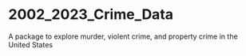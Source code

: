 # 2002_2023_Crime_Data
A package to explore murder, violent crime, and property crime in the United States
